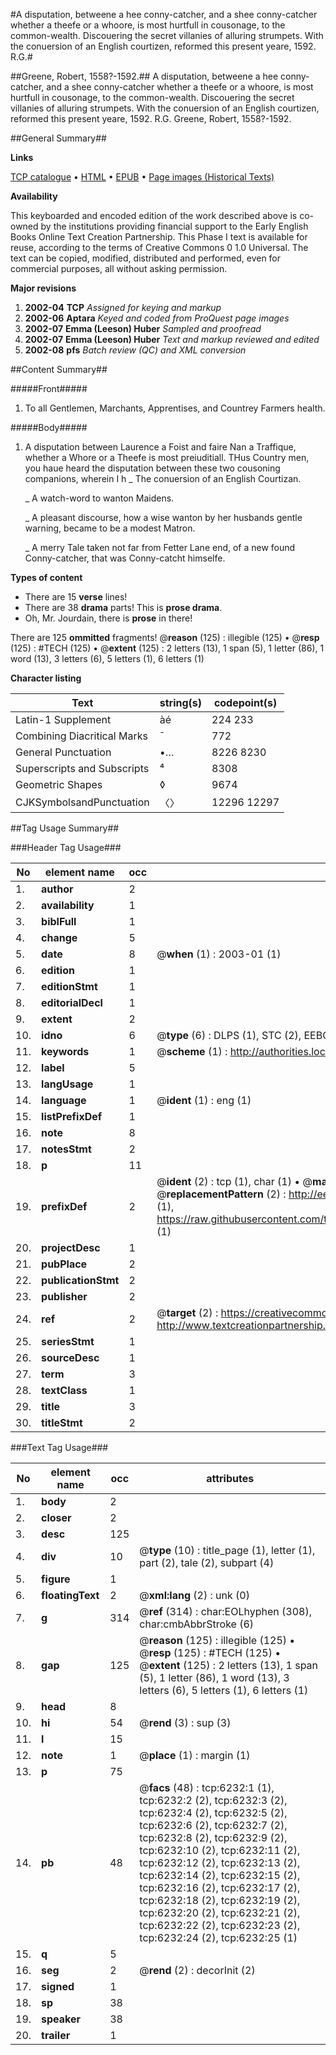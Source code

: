 #A disputation, betweene a hee conny-catcher, and a shee conny-catcher whether a theefe or a whoore, is most hurtfull in cousonage, to the common-wealth. Discouering the secret villanies of alluring strumpets. With the conuersion of an English courtizen, reformed this present yeare, 1592. R.G.#

##Greene, Robert, 1558?-1592.##
A disputation, betweene a hee conny-catcher, and a shee conny-catcher whether a theefe or a whoore, is most hurtfull in cousonage, to the common-wealth. Discouering the secret villanies of alluring strumpets. With the conuersion of an English courtizen, reformed this present yeare, 1592. R.G.
Greene, Robert, 1558?-1592.

##General Summary##

**Links**

[TCP catalogue](http://www.ota.ox.ac.uk/tcp/)  • 
[HTML](http://tei.it.ox.ac.uk/tcp/Texts-HTML/free/A02/A02092.html)  • 
[EPUB](http://tei.it.ox.ac.uk/tcp/Texts-EPUB/free/A02/A02092.epub) • 
[Page images (Historical Texts)](https://data.historicaltexts.jisc.ac.uk/view?pubId=eebo-99841634e&pageId=eebo-99841634e-6232-1)

**Availability**

This keyboarded and encoded edition of the
	       work described above is co-owned by the institutions
	       providing financial support to the Early English Books
	       Online Text Creation Partnership. This Phase I text is
	       available for reuse, according to the terms of Creative
	       Commons 0 1.0 Universal. The text can be copied,
	       modified, distributed and performed, even for
	       commercial purposes, all without asking permission.

**Major revisions**

1. __2002-04__ __TCP__ *Assigned for keying and markup*
1. __2002-06__ __Aptara__ *Keyed and coded from ProQuest page images*
1. __2002-07__ __Emma (Leeson) Huber__ *Sampled and proofread*
1. __2002-07__ __Emma (Leeson) Huber__ *Text and markup reviewed and edited*
1. __2002-08__ __pfs__ *Batch review (QC) and XML conversion*

##Content Summary##

#####Front#####

1. To all Gentlemen, Marchants, Apprentises,
and Countrey Farmers health.

#####Body#####

1. A disputation between Laurence a Foist
and faire Nan a Traffique, whether a Whore or a
Theefe is most preiuditiall.
THus Country men, you haue heard the disputation between these
two cousoning companions, wherein I h
    _ The conuersion of an English
Courtizan.

    _ A watch-word to wanton Maidens.

    _ A pleasant discourse, how a wise wanton by her husbands gentle
warning, became to be a modest Matron.

    _ A merry Tale taken not far from Fetter Lane end, of a new
found Conny-catcher, that was Conny-catcht
himselfe.

**Types of content**

  * There are 15 **verse** lines!
  * There are 38 **drama** parts! This is **prose drama**.
  * Oh, Mr. Jourdain, there is **prose** in there!

There are 125 **ommitted** fragments! 
 @__reason__ (125) : illegible (125)  •  @__resp__ (125) : #TECH (125)  •  @__extent__ (125) : 2 letters (13), 1 span (5), 1 letter (86), 1 word (13), 3 letters (6), 5 letters (1), 6 letters (1)

**Character listing**


|Text|string(s)|codepoint(s)|
|---|---|---|
|Latin-1 Supplement|àé|224 233|
|Combining             Diacritical Marks|̄|772|
|General Punctuation|•…|8226 8230|
|Superscripts             and Subscripts|⁴|8308|
|Geometric Shapes|◊|9674|
|CJKSymbolsandPunctuation|〈〉|12296 12297|

##Tag Usage Summary##

###Header Tag Usage###

|No|element name|occ|attributes|
|---|---|---|---|
|1.|__author__|2||
|2.|__availability__|1||
|3.|__biblFull__|1||
|4.|__change__|5||
|5.|__date__|8| @__when__ (1) : 2003-01 (1)|
|6.|__edition__|1||
|7.|__editionStmt__|1||
|8.|__editorialDecl__|1||
|9.|__extent__|2||
|10.|__idno__|6| @__type__ (6) : DLPS (1), STC (2), EEBO-CITATION (1), PROQUEST (1), VID (1)|
|11.|__keywords__|1| @__scheme__ (1) : http://authorities.loc.gov/ (1)|
|12.|__label__|5||
|13.|__langUsage__|1||
|14.|__language__|1| @__ident__ (1) : eng (1)|
|15.|__listPrefixDef__|1||
|16.|__note__|8||
|17.|__notesStmt__|2||
|18.|__p__|11||
|19.|__prefixDef__|2| @__ident__ (2) : tcp (1), char (1)  •  @__matchPattern__ (2) : ([0-9\-]+):([0-9IVX]+) (1), (.+) (1)  •  @__replacementPattern__ (2) : http://eebo.chadwyck.com/downloadtiff?vid=$1&page=$2 (1), https://raw.githubusercontent.com/textcreationpartnership/Texts/master/tcpchars.xml#$1 (1)|
|20.|__projectDesc__|1||
|21.|__pubPlace__|2||
|22.|__publicationStmt__|2||
|23.|__publisher__|2||
|24.|__ref__|2| @__target__ (2) : https://creativecommons.org/publicdomain/zero/1.0/ (1), http://www.textcreationpartnership.org/docs/. (1)|
|25.|__seriesStmt__|1||
|26.|__sourceDesc__|1||
|27.|__term__|3||
|28.|__textClass__|1||
|29.|__title__|3||
|30.|__titleStmt__|2||


###Text Tag Usage###

|No|element name|occ|attributes|
|---|---|---|---|
|1.|__body__|2||
|2.|__closer__|2||
|3.|__desc__|125||
|4.|__div__|10| @__type__ (10) : title_page (1), letter (1), part (2), tale (2), subpart (4)|
|5.|__figure__|1||
|6.|__floatingText__|2| @__xml:lang__ (2) : unk (0)|
|7.|__g__|314| @__ref__ (314) : char:EOLhyphen (308), char:cmbAbbrStroke (6)|
|8.|__gap__|125| @__reason__ (125) : illegible (125)  •  @__resp__ (125) : #TECH (125)  •  @__extent__ (125) : 2 letters (13), 1 span (5), 1 letter (86), 1 word (13), 3 letters (6), 5 letters (1), 6 letters (1)|
|9.|__head__|8||
|10.|__hi__|54| @__rend__ (3) : sup (3)|
|11.|__l__|15||
|12.|__note__|1| @__place__ (1) : margin (1)|
|13.|__p__|75||
|14.|__pb__|48| @__facs__ (48) : tcp:6232:1 (1), tcp:6232:2 (2), tcp:6232:3 (2), tcp:6232:4 (2), tcp:6232:5 (2), tcp:6232:6 (2), tcp:6232:7 (2), tcp:6232:8 (2), tcp:6232:9 (2), tcp:6232:10 (2), tcp:6232:11 (2), tcp:6232:12 (2), tcp:6232:13 (2), tcp:6232:14 (2), tcp:6232:15 (2), tcp:6232:16 (2), tcp:6232:17 (2), tcp:6232:18 (2), tcp:6232:19 (2), tcp:6232:20 (2), tcp:6232:21 (2), tcp:6232:22 (2), tcp:6232:23 (2), tcp:6232:24 (2), tcp:6232:25 (1)|
|15.|__q__|5||
|16.|__seg__|2| @__rend__ (2) : decorInit (2)|
|17.|__signed__|1||
|18.|__sp__|38||
|19.|__speaker__|38||
|20.|__trailer__|1||
